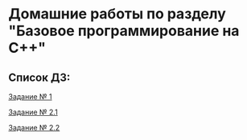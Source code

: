 # Домашние работы по разделу "Базовое программирование на С++"

## Список ДЗ:

[Задание № 1](https://github.com/Mickle36/HW-CPP/tree/main/Lesson_1/task_1)

[Задание № 2.1](https://github.com/Mickle36/HW-CPP/tree/main/Lesson_2/taks_1)

[Задание № 2.2](https://github.com/Mickle36/HW-CPP/tree/main/Lesson_2/task_2)
